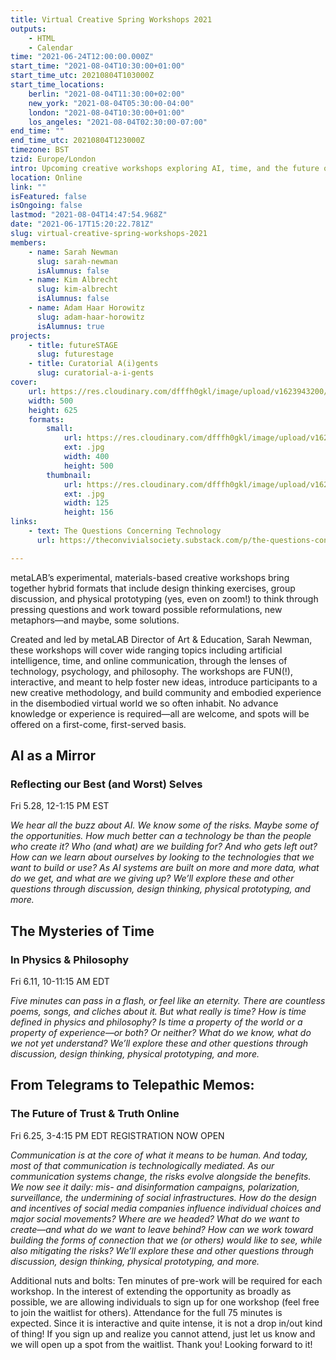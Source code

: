 ```yaml
---
title: Virtual Creative Spring Workshops 2021
outputs:
    - HTML
    - Calendar
time: "2021-06-24T12:00:00.000Z"
start_time: "2021-08-04T10:30:00+01:00"
start_time_utc: 20210804T103000Z
start_time_locations:
    berlin: "2021-08-04T11:30:00+02:00"
    new_york: "2021-08-04T05:30:00-04:00"
    london: "2021-08-04T10:30:00+01:00"
    los_angeles: "2021-08-04T02:30:00-07:00"
end_time: ""
end_time_utc: 20210804T123000Z
timezone: BST
tzid: Europe/London
intro: Upcoming creative workshops exploring AI, time, and the future of communication
location: Online
link: ""
isFeatured: false
isOngoing: false
lastmod: "2021-08-04T14:47:54.968Z"
date: "2021-06-17T15:20:22.781Z"
slug: virtual-creative-spring-workshops-2021
members:
    - name: Sarah Newman
      slug: sarah-newman
      isAlumnus: false
    - name: Kim Albrecht
      slug: kim-albrecht
      isAlumnus: false
    - name: Adam Haar Horowitz
      slug: adam-haar-horowitz
      isAlumnus: true
projects:
    - title: futureSTAGE
      slug: futurestage
    - title: Curatorial A(i)gents
      slug: curatorial-a-i-gents
cover:
    url: https://res.cloudinary.com/dfffh0gkl/image/upload/v1623943200/workshop_b86a78aa63.jpg
    width: 500
    height: 625
    formats:
        small:
            url: https://res.cloudinary.com/dfffh0gkl/image/upload/v1623943202/small_workshop_b86a78aa63.jpg
            ext: .jpg
            width: 400
            height: 500
        thumbnail:
            url: https://res.cloudinary.com/dfffh0gkl/image/upload/v1623943201/thumbnail_workshop_b86a78aa63.jpg
            ext: .jpg
            width: 125
            height: 156
links:
    - text: The Questions Concerning Technology
      url: https://theconvivialsociety.substack.com/p/the-questions-concerning-technology

---
```

metaLAB’s experimental, materials-based creative workshops bring together hybrid formats that include design thinking exercises, group discussion, and physical prototyping (yes, even on zoom!) to think through pressing questions and work toward possible reformulations, new metaphors—and maybe, some solutions.

Created and led by metaLAB Director of Art & Education, Sarah Newman, these workshops will cover wide ranging topics including artificial intelligence, time, and online communication, through the lenses of technology, psychology, and philosophy. The workshops are FUN(!), interactive, and meant to help foster new ideas, introduce participants to a new creative methodology, and build community and embodied experience in the disembodied virtual world we so often inhabit. No advance knowledge or experience is required—all are welcome, and spots will be offered on a first-come, first-served basis.


## AI as a Mirror
### Reflecting our Best (and Worst) Selves
Fri 5.28, 12-1:15 PM EST

*We hear all the buzz about AI. We know some of the risks. Maybe some of the opportunities. How much better can a technology be than the people who create it? Who (and what) are we building for? And who gets left out? How can we learn about ourselves by looking to the technologies that we want to build or use? As AI systems are built on more and more data, what do we get, and what are we giving up? We’ll explore these and other questions through discussion, design thinking, physical prototyping, and more.*
 

## The Mysteries of Time
### In Physics & Philosophy
Fri 6.11, 10-11:15 AM EDT

*Five minutes can pass in a flash, or feel like an eternity. There are countless poems, songs, and cliches about it. But what really is time? How is time defined in physics and philosophy? Is time a property of the world or a property of experience—or both? Or neither? What do we know, what do we not yet understand? We’ll explore these and other questions through discussion, design thinking, physical prototyping, and more.*
 

## From Telegrams to Telepathic Memos:
### The Future of Trust & Truth Online
Fri 6.25, 3-4:15 PM EDT
REGISTRATION NOW OPEN

*Communication is at the core of what it means to be human. And today, most of that communication is technologically mediated. As our communication systems change, the risks evolve alongside the benefits. We now see it daily: mis- and disinformation campaigns, polarization, surveillance, the undermining of social infrastructures. How do the design and incentives of social media companies influence individual choices and major social movements? Where are we headed? What do we want to create—and what do we want to leave behind? How can we work toward building the forms of connection that we (or others) would like to see, while also mitigating the risks? We’ll explore these and other questions through discussion, design thinking, physical prototyping, and more.*
 

Additional nuts and bolts: Ten minutes of pre-work will be required for each workshop. In the interest of extending the opportunity as broadly as possible, we are allowing individuals to sign up for one workshop (feel free to join the waitlist for others). Attendance for the full 75 minutes is expected. Since it is interactive and quite intense, it is not a drop in/out kind of thing! If you sign up and realize you cannot attend, just let us know and we will open up a spot from the waitlist. Thank you! Looking forward to it!
